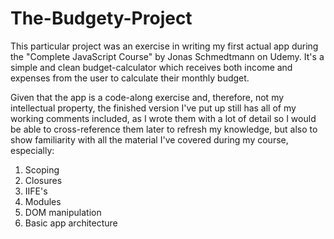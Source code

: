 # The-Budgety-Project

This particular project was an exercise in writing my first actual app during the "Complete JavaScript Course" by Jonas Schmedtmann on Udemy. It's a simple and clean budget-calculator which receives both income and expenses from the user to calculate their monthly budget.

Given that the app is a code-along exercise and, therefore, not my intellectual property, the finished version I've put up still has all of my working comments included, as I wrote them with a lot of detail so I would be able to cross-reference them later to refresh my knowledge, but also to show familiarity with all the material I've covered during my course, especially:

1) Scoping
2) Closures
3) IIFE's
4) Modules
5) DOM manipulation
6) Basic app architecture
